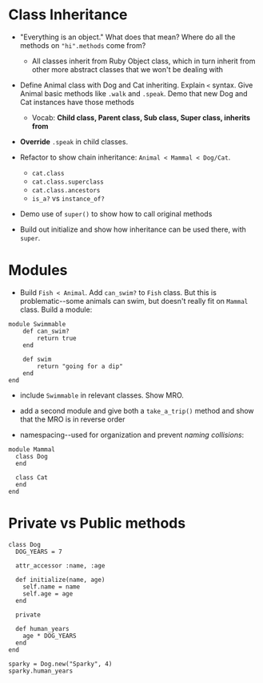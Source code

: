 # Class Inheritance

- "Everything is an object."  What does that mean?  Where do all the methods on `"hi".methods` come from?
    - All classes inherit from Ruby Object class, which in turn inherit from other more abstract classes that we won't be dealing with

- Define Animal class with Dog and Cat inheriting.  Explain `<` syntax.  Give Animal basic methods like `.walk` and `.speak`.  Demo that new Dog and Cat instances have those methods
    - Vocab:  **Child class, Parent class, Sub class, Super class, inherits from**

- **Override** `.speak` in child classes.

- Refactor to show chain inheritance:  `Animal < Mammal < Dog/Cat`.
    - `cat.class`
    - `cat.class.superclass`
    - `cat.class.ancestors`
    - `is_a?` vs `instance_of?`

- Demo use of `super()` to show how to call original methods

- Build out initialize and show how inheritance can be used there, with `super`.


# Modules  

- Build `Fish < Animal`.  Add `can_swim?` to `Fish` class.  But this is problematic--some animals can swim, but doesn't really fit on `Mammal` class.  Build a module:

```
module Swimmable
    def can_swim?
        return true
    end

    def swim
        return "going for a dip"
    end
end
```

- include `Swimmable` in relevant classes.  Show MRO.
- add a second module and give both a `take_a_trip()` method and show that the MRO is in reverse order

- namespacing--used for organization and prevent *naming collisions*:

```
module Mammal
  class Dog
  end

  class Cat
  end
end
```

# Private vs Public methods

```
class Dog
  DOG_YEARS = 7

  attr_accessor :name, :age

  def initialize(name, age)
    self.name = name
    self.age = age
  end

  private

  def human_years
    age * DOG_YEARS
  end
end

sparky = Dog.new("Sparky", 4)
sparky.human_years
```
